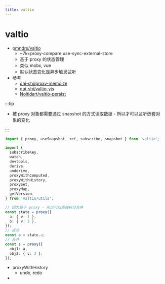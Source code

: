 ```yaml
---
title: valtio
---
```


# valtio

- [pmndrs/valtio](https://github.com/pmndrs/valtio)
  - ~7k+proxy-compare,use-sync-external-store
  - 基于 proxy 的状态管理
  - 类似 mobx, vue
  - 默认状态变化是异步触发监听
- 参考
  - [dai-shi/proxy-memoize](https://github.com/dai-shi/proxy-memoize)
  - [dai-shi/valtio-yjs](https://github.com/dai-shi/valtio-yjs)
  - [Noitidart/valtio-persist](https://github.com/Noitidart/valtio-persist)

:::tip

- 被 proxy 对象都需要通过 snaoshot 的方式读取数据 - 所以才可以监听嵌套对象的变化

:::

```ts
import { proxy, useSnapshot, ref, subscribe, snapshot } from 'valtio';

import {
  subscribeKey,
  watch,
  devtools,
  derive,
  underive,
  proxyWithComputed,
  proxyWithHistory,
  proxySet,
  proxyMap,
  getVersion,
} from 'valtio/utils';

// 因为基于 proxy - 所以可以直接拆分合并
const state = proxy({
  a: { v: 1 },
  b: { v: 2 },
});
// 拆分
const a = state.a;
// 合并
const s = proxy({
  obj1: a,
  obj2: { v: 3 },
});
```

- proxyWithHistory
  - undo, redo
-
